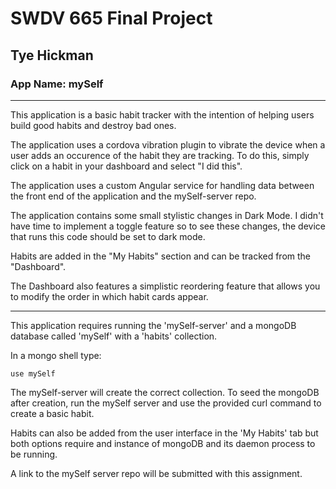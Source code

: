 # SWDV 665 Final Project
## Tye Hickman

### App Name: mySelf

---

This application is a basic habit tracker with the intention of helping users build good habits and destroy bad ones.

The application uses a cordova vibration plugin to vibrate the device when a user adds an occurence of the habit they are tracking. 
To do this, simply click on a habit in your dashboard and select "I did this".

The application uses a custom Angular service for handling data between the front end of the application and the mySelf-server repo.

The application contains some small stylistic changes in Dark Mode. I didn't have time to implement a toggle feature so to see these changes, the device that runs this code should be set to dark mode.

Habits are added in the "My Habits" section and can be tracked from the "Dashboard". 

The Dashboard also features a simplistic reordering feature that allows you to modify the order in which habit cards appear.

---

This application requires running the 'mySelf-server' and a mongoDB database called 'mySelf' with a 'habits' collection.

In a mongo shell type:

`use mySelf`

The mySelf-server will create the correct collection. To seed the mongoDB after creation, run the mySelf server and use the provided curl command to create a basic habit.

Habits can also be added from the user interface in the 'My Habits' tab but both options require and instance of mongoDB and its daemon process to be running.

A link to the mySelf server repo will be submitted with this assignment.